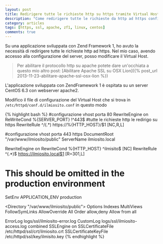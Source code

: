 ```yaml
---
layout: post
title: Redirigere tutte le richieste http su https tramite Virtual Host
description: "Come redirigere tutte le richieste da http ad https configurando opportunamente il nostro Virtual Host"
category: articles
tags: [https, ssl, apache, zf1, linux, centos]
comments: true
---
```


Su una applicazione sviluppata con Zend Framework 1, ho avuto la necessità di redirigere tutte le richieste http ad https. 
Nel mio caso, avendo accesso alla configurazione del server, posso modificare il Virtual Host.

> Per abilitare il protocollo http su apache potete dare un'occhiata a questo mio altro post: [Abilitare Apache SSL su OSX Lion]({% post_url 2013-11-23-abilitare-apache-ssl-osx-lion %})

L'applicazione sviluppata con ZendFramework 1 è ospitata su un server CentOS 6.3 con webserver apache2.

Modifico il file di configurazione del Virtual Host che si trova in `/etc/httpd/conf.d/ilmiosito.conf` in questo modo

{% highlight bash %}
#configurazione vhost porta 80
<VirtualHost ilmiosito.local:80>
        RewriteEngine on
        ReWriteCond %{SERVER_PORT} !^443$
        #tutte le richieste http le redirigo su https
        RewriteRule ^/(.*) https://%{HTTP_HOST}/$1 [NC,R,L]
</VirtualHost>

#configurazione vhost porta 443 https
<VirtualHost ilmiosito.local:443>
   DocumentRoot "/var/www/ilmiosito/public"
   ServerName ilmiosito.local

   RewriteEngine on
   RewriteCond %{HTTP_HOST} ^ilmisito$ [NC]
   RewriteRule ^(.*)$ https://ilmiosito.local$1 [R=301,L]

   # This should be omitted in the production environment
   SetEnv APPLICATION_ENV production

   <Directory "/var/www/ilmiosito/public">
       Options Indexes MultiViews FollowSymLinks
       AllowOverride All
       Order allow,deny
       Allow from all
   </Directory>

  ErrorLog logs/ssl/ilmiosito-error.log
  CustomLog logs/ssl/ilmiosito-access.log combined
  SSLEngine on
  SSLCertificateFile /etc/httpd/ssl/crt/ilmiosito.crt
  SSLCertificateKeyFile /etc/httpd/ssl/key/ilmisito.key
</VirtualHost>
{% endhighlight %}

